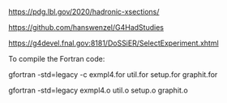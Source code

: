https://pdg.lbl.gov/2020/hadronic-xsections/

https://github.com/hanswenzel/G4HadStudies

https://g4devel.fnal.gov:8181/DoSSiER/SelectExperiment.xhtml

To compile the Fortran code:

gfortran -std=legacy -c exmpl4.for util.for setup.for graphit.for

gfortran -std=legacy exmpl4.o util.o setup.o graphit.o
